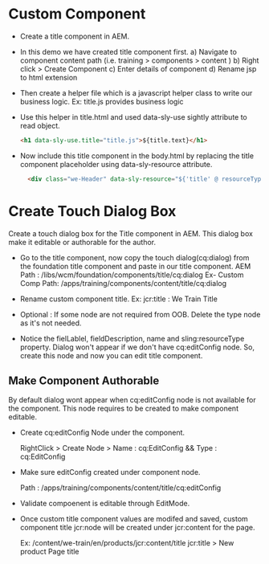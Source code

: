 # Custom Component
 
 - Create a title component in AEM.

 - In this demo we have created title component first.
     a) Navigate to component content path (i.e. training > components > content )
     b) Right click > Create Component 
     c) Enter details of component 
     d) Rename jsp to html extension 

 - Then create a helper file which is a javascript helper class to write our business logic. 
     Ex: title.js provides business logic

 - Use this helper in title.html and used data-sly-use sightly attribute to read object.
    ```html  
    <h1 data-sly-use.title="title.js">${title.text}</h1>
    ```
 - Now include this title component in the body.html by replacing the title component placeholder using data-sly-resource attribute.

	```html 
	  <div class="we-Header" data-sly-resource="${'title' @ resourceType='training/components/content/title'}"></div>
	```

# Create Touch Dialog Box
  Create a touch dialog box for the Title component in AEM. This dialog box make it editable or authorable for the author.

 - Go to the title component, now copy the touch dialog(cq:dialog) from the foundation title component and paste in our title component. 
   AEM Path : /libs/wcm/foundation/components/title/cq:dialog
   Ex- Custom Comp Path: /apps/training/components/content/title/cq:dialog

 - Rename custom component title.
   Ex: jcr:title : We Train Title

 - Optional : If some node are not required from OOB. Delete the type node as it's not needed. 

 - Notice the fielLablel, fieldDescription, name and sling:resourceType property. Dialog won't appear if we don't have cq:editConfig node. So, create this node and now you can edit title component.

## Make Component Authorable

   By default dialog wont appear when cq:editConfig node is not available for the component. This node requires to be created to make component editable.

 - Create cq:editConfig Node under the component.

   RightClick > Create Node > Name : cq:EditConfig && Type : cq:EditConfig
   
 - Make sure editConfig created under component node.

    Path : /apps/training/components/content/title/cq:editConfig

 - Validate compoenent is editable through EditMode.

 - Once custom title component values are modifed and saved, custom component title jcr:node will be created under jcr:content for the page.

   Ex: /content/we-train/en/products/jcr:content/title
       jcr:title > New product Page title
